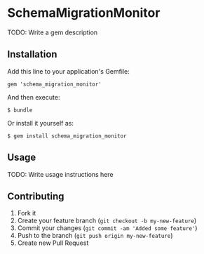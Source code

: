 # SchemaMigrationMonitor

TODO: Write a gem description

## Installation

Add this line to your application's Gemfile:

    gem 'schema_migration_monitor'

And then execute:

    $ bundle

Or install it yourself as:

    $ gem install schema_migration_monitor

## Usage

TODO: Write usage instructions here

## Contributing

1. Fork it
2. Create your feature branch (`git checkout -b my-new-feature`)
3. Commit your changes (`git commit -am 'Added some feature'`)
4. Push to the branch (`git push origin my-new-feature`)
5. Create new Pull Request
